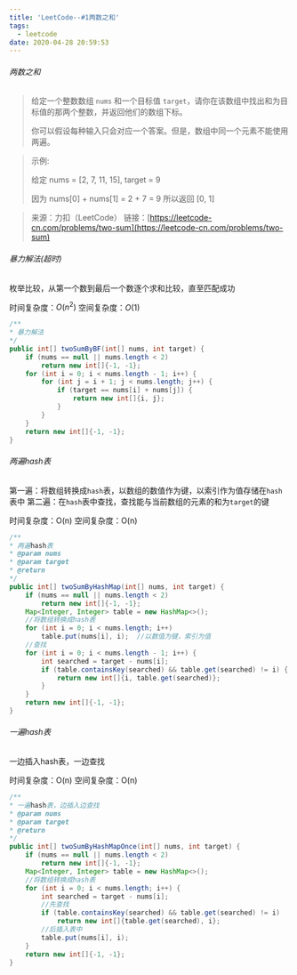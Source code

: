 ```yaml
---
title: 'LeetCode--#1两数之和'
tags:
  - leetcode
date: 2020-04-28 20:59:53
---
```



###### 两数之和

> 给定一个整数数组 `nums` 和一个目标值 `target`，请你在该数组中找出和为目标值的那两个整数，并返回他们的数组下标。
>
> 你可以假设每种输入只会对应一个答案。但是，数组中同一个元素不能使用两遍。

> 示例:
>
> 给定 nums = [2, 7, 11, 15], target = 9
>
> 因为 nums[0] + nums[1] = 2 + 7 = 9
> 所以返回 [0, 1]

> 来源：力扣（LeetCode）
> 链接：[https://leetcode-cn.com/problems/two-sum](https://leetcode-cn.com/problems/two-sum)

<!--more-->

###### 暴力解法(超时)

枚举比较，从第一个数到最后一个数逐个求和比较，直至匹配成功

时间复杂度：$O(n^2)$
空间复杂度：$O(1)$

```java
/**
* 暴力解法
*/
public int[] twoSumByBF(int[] nums, int target) {
    if (nums == null || nums.length < 2)
        return new int[]{-1, -1};
    for (int i = 0; i < nums.length - 1; i++) {
        for (int j = i + 1; j < nums.length; j++) {
            if (target == nums[i] + nums[j]) {
                return new int[]{i, j};
            }
        }
    }
    return new int[]{-1, -1};
}
```

###### 两遍hash表

第一遍：将数组转换成`hash`表，以数组的数值作为键，以索引作为值存储在`hash`表中
第二遍：在`hash`表中查找，查找能与当前数组的元素的和为`target`的键

时间复杂度：O(n)
空间复杂度：O(n)

```java
/**
* 两遍hash表
* @param nums
* @param target
* @return
*/
public int[] twoSumByHashMap(int[] nums, int target) {
    if (nums == null || nums.length < 2)
        return new int[]{-1, -1};
    Map<Integer, Integer> table = new HashMap<>();
    //将数组转换成hash表
    for (int i = 0; i < nums.length; i++)
        table.put(nums[i], i);	//以数值为键，索引为值
    //查找
    for (int i = 0; i < nums.length - 1; i++) {
        int searched = target - nums[i];
        if (table.containsKey(searched) && table.get(searched) != i) {
            return new int[]{i, table.get(searched)};
        }
    }
    return new int[]{-1, -1};
}
```

###### 一遍hash表

一边插入hash表，一边查找

时间复杂度：O(n)
空间复杂度：O(n)

```java
/**
* 一遍hash表，边插入边查找
* @param nums
* @param target
* @return
*/
public int[] twoSumByHashMapOnce(int[] nums, int target) {
    if (nums == null || nums.length < 2)
        return new int[]{-1, -1};
    Map<Integer, Integer> table = new HashMap<>();
    //将数组转换成hash表
    for (int i = 0; i < nums.length; i++) {
        int searched = target - nums[i];
        //先查找
        if (table.containsKey(searched) && table.get(searched) != i)	//保证不是同一个元素
            return new int[]{table.get(searched), i};
		//后插入表中
        table.put(nums[i], i);
    }
    return new int[]{-1, -1};
}
```

